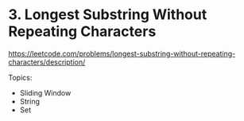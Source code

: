 # 3. Longest Substring Without Repeating Characters

https://leetcode.com/problems/longest-substring-without-repeating-characters/description/

Topics:

-   Sliding Window
-   String
-   Set
